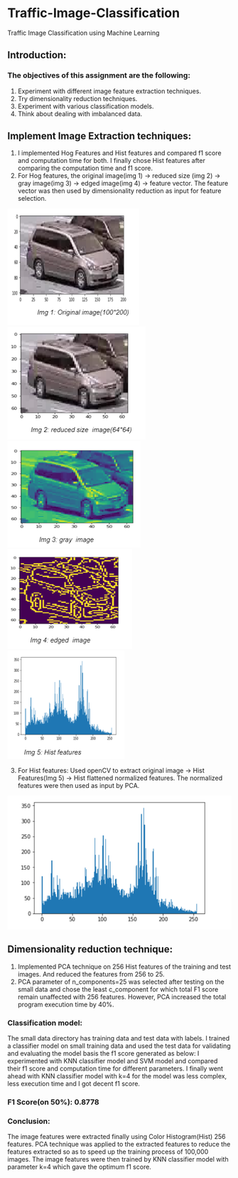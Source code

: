 # Traffic-Image-Classification
Traffic Image Classification using Machine Learning

## Introduction:
### The objectives of this assignment are the following:
1. Experiment with different image feature extraction techniques.  
2. Try dimensionality reduction techniques.
3. Experiment with various classification models.  
4. Think about dealing with imbalanced data. 

## Implement Image Extraction techniques:
1. I implemented Hog Features and Hist features and compared f1 score and computation time for both. I finally chose Hist features after comparing the computation time and f1 score.
2. For Hog features, the original image(img 1) -> reduced size (img 2) -> gray image(img 3) -> edged image(img 4) -> feature vector. The feature vector was then used by dimensionality reduction as input for feature selection.

![alt text](https://github.com/SweetySojrani/Traffic-Image-Classification/blob/master/Images/Img1.PNG)
![alt text](https://github.com/SweetySojrani/Traffic-Image-Classification/blob/master/Images/Img2.PNG)
![alt text](https://github.com/SweetySojrani/Traffic-Image-Classification/blob/master/Images/Img3.PNG)
![alt text](https://github.com/SweetySojrani/Traffic-Image-Classification/blob/master/Images/Img4.PNG)
![alt text](https://github.com/SweetySojrani/Traffic-Image-Classification/blob/master/Images/Img5.PNG)

3. For Hist features: Used openCV to extract original image -> Hist Features(Img 5) -> Hist flattened normalized features. The normalized features were then used as input by PCA.

![alt text](https://github.com/SweetySojrani/Traffic-Image-Classification/blob/master/Images/Hist_features.PNG)


## Dimensionality reduction technique:
1. Implemented PCA technique on 256 Hist features of the training and test images.
And reduced the features from 256 to 25. 
2. PCA parameter of n_components=25 was selected after testing on the small data and chose the least c_component for which total F1 score remain unaffected with 256 features. However, PCA increased the total program execution time by 40%.

### Classification model: 
The small data directory has training data and test data with labels. I trained a classifier model on small training data and used the test data for validating and evaluating the model basis the f1 score generated as below: I experimented with KNN classifier model and SVM model and compared their f1 score and computation time for different parameters. I finally went ahead with KNN classifier model with k=4 for the model was less complex, less execution time and I got decent f1 score.

### F1 Score(on 50%): 0.8778

### Conclusion: 
The image features were extracted finally using Color Histogram(Hist) 256 features. PCA technique was applied to the extracted features to reduce the features extracted so as to speed up the training process of 100,000 images. The image features were then trained by KNN classifier model with parameter k=4 which gave the optimum f1 score. 
